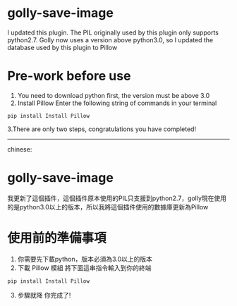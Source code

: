 # golly-save-image
I updated this plugin. The PIL originally used by this plugin only supports python2.7. Golly now uses a version above python3.0, so I updated the database used by this plugin to Pillow

# Pre-work before use
1. You need to download python first, the version must be above 3.0
2. Install Pillow
Enter the following string of commands in your terminal
```
pip install Install Pillow
```
3.There are only two steps, congratulations you have completed!

---

chinese:
# golly-save-image
我更新了這個插件，這個插件原本使用的PIL只支援到python2.7，golly現在使用的是python3.0以上的版本，所以我將這個插件使用的數據庫更新為Pillow

# 使用前的準備事項
1. 你需要先下載python，版本必須為3.0以上的版本
2. 下載 Pillow 模組
將下面這串指令輸入到你的終端
```
pip install Install Pillow
```
3. 步驟就降 你完成了!
